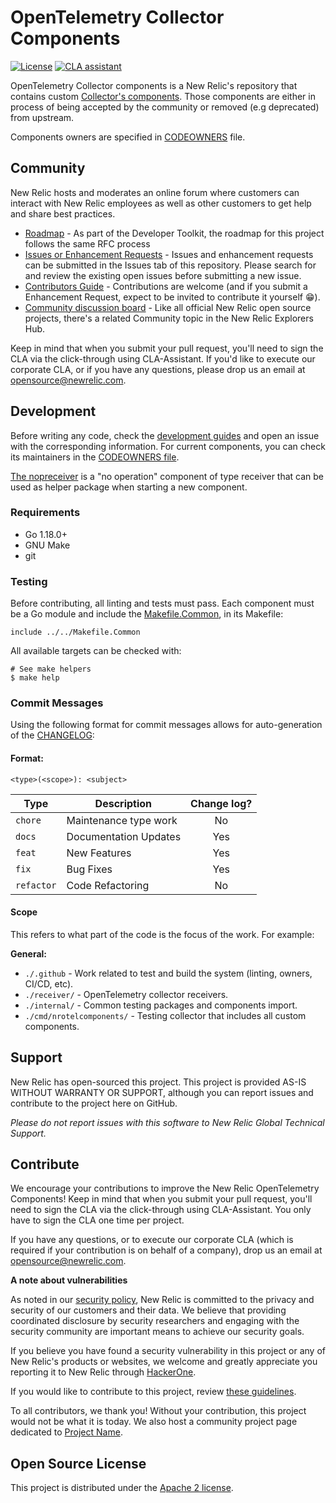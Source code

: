 # OpenTelemetry Collector Components

[![License](https://img.shields.io/badge/License-Apache%202.0-blue.svg)](https://github.com/newrelic/opentelemetry-collector-components/blob/master/LICENSE)
[![CLA assistant](https://cla-assistant.io/readme/badge/newrelic/developer-toolkit-template-go)](https://cla-assistant.io/newrelic/opentelemetry-collector-components)

OpenTelemetry Collector components is a New Relic's repository that contains custom [Collector's components](https://opentelemetry.io/docs/collector/). Those components are either in process of being accepted by the community or removed (e.g deprecated) from upstream.

Components owners are specified in [CODEOWNERS](./.github/CODEOWNERS) file.

## Community

New Relic hosts and moderates an online forum where customers can interact with New Relic employees as well as other customers to get help and share best practices. 

* [Roadmap](https://newrelic.github.io/developer-toolkit/roadmap/) - As part of the Developer Toolkit, the roadmap for this project follows the same RFC process
* [Issues or Enhancement Requests](https://github.com/newrelic/developer-toolkit-template-go/issues) - Issues and enhancement requests can be submitted in the Issues tab of this repository. Please search for and review the existing open issues before submitting a new issue.
* [Contributors Guide](CONTRIBUTING.md) - Contributions are welcome (and if you submit a Enhancement Request, expect to be invited to contribute it yourself :grin:).
* [Community discussion board](https://discuss.newrelic.com/c/build-on-new-relic/developer-toolkit) - Like all official New Relic open source projects, there's a related Community topic in the New Relic Explorers Hub.

Keep in mind that when you submit your pull request, you'll need to sign the CLA via the click-through using CLA-Assistant. If you'd like to execute our corporate CLA, or if you have any questions, please drop us an email at opensource@newrelic.com.


## Development

Before writing any code, check the [development guides](./DEVELOPMENT.md) and open an issue with the corresponding information. For current components, you can check its maintainers in the [CODEOWNERS file](./.github/CODEOWNERS).

[The nopreceiver](./receiver/nopreceiver/) is a "no operation" component of type receiver that can be used as helper package when starting a new component.

### Requirements

* Go 1.18.0+
* GNU Make
* git


### Testing

Before contributing, all linting and tests must pass. Each component must be a Go module and include the [Makefile.Common](./Makefile.Common), in its Makefile:

```make
include ../../Makefile.Common
```

All available targets can be checked with:

```
# See make helpers
$ make help
```

### Commit Messages

Using the following format for commit messages allows for auto-generation of
the [CHANGELOG](CHANGELOG.md):

#### Format:

`<type>(<scope>): <subject>`

| Type | Description | Change log? |
|------| ----------- | :---------: |
| `chore` | Maintenance type work | No |
| `docs` | Documentation Updates | Yes |
| `feat` | New Features | Yes |
| `fix`  | Bug Fixes | Yes |
| `refactor` | Code Refactoring | No |

#### Scope

This refers to what part of the code is the focus of the work.  For example:

**General:**

* `./.github` - Work related to test and build the system (linting, owners, CI/CD, etc).
* `./receiver/` - OpenTelemetry collector receivers.
* `./internal/` - Common testing packages and components import.
* `./cmd/nrotelcomponents/` - Testing collector that includes all custom components.


## Support

New Relic has open-sourced this project. This project is provided AS-IS WITHOUT WARRANTY OR SUPPORT, although you can report issues and contribute to the project here on GitHub.

_Please do not report issues with this software to New Relic Global Technical Support._

## Contribute

We encourage your contributions to improve the New Relic OpenTelemetry Components! Keep in mind that when you submit your pull request, you'll need to sign the CLA via the click-through using CLA-Assistant. You only have to sign the CLA one time per project.

If you have any questions, or to execute our corporate CLA (which is required if your contribution is on behalf of a company), drop us an email at opensource@newrelic.com.

**A note about vulnerabilities**

As noted in our [security policy](../../security/policy), New Relic is committed to the privacy and security of our customers and their data. We believe that providing coordinated disclosure by security researchers and engaging with the security community are important means to achieve our security goals.

If you believe you have found a security vulnerability in this project or any of New Relic's products or websites, we welcome and greatly appreciate you reporting it to New Relic through [HackerOne](https://hackerone.com/newrelic).

If you would like to contribute to this project, review [these guidelines](./CONTRIBUTING.md).

To all contributors, we thank you!  Without your contribution, this project would not be what it is today.  We also host a community project page dedicated to [Project Name](<LINK TO https://opensource.newrelic.com/projects/... PAGE>).

## Open Source License

This project is distributed under the [Apache 2 license](LICENSE).
